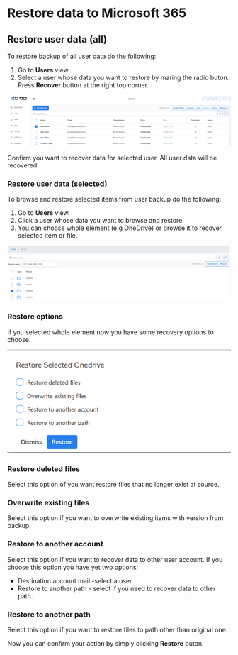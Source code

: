 # Restore data to Microsoft 365

## Restore user data \(all\)

To restore backup of all user data do the following:

1. Go to **Users** view
2. Select a  user whose data you want to restore by maring the radio buton.  Press **Recover** button at the right top corner.  

![](../../.gitbook/assets/kodo-cloud-administration-restore01.png)

Confirm you want to recover data for selected user. All user data will be recovered. 

### Restore user data \(selected\)

To browse and restore selected items from user backup do the following:

1. Go to **Users** view.
2. Click a user whose data you want to browse and restore.
3. You can choose whole element \(e.g OneDrive\) or browse it to recover selected item or file.  

![](../../.gitbook/assets/kodo-cloud-administration-restore02.png)

### Restore options

If you selected whole element now you have some recovery options to choose. 

![](../../.gitbook/assets/kodo-cloud-administration-restore04.png)

### Restore deleted files

Select this option of you want restore files that no longer exist at source. 

### Overwrite existing files

Select this option if you want to overwrite existing items with version from backup.

### Restore to another account

Select this option if you want to recover data to other user account.  If you choose this option you have yet two options:

* Destination account mail -select a user
* Restore to another path - select if you need to recover data to other path.

### Restore to another path

Select this option if you want to restore files to path other than original one.

Now you can confirm your action by simply clicking **Restore** buton.

